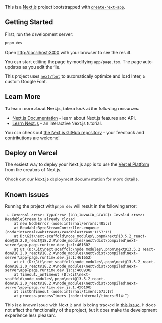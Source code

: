 This is a [Next.js](https://nextjs.org/) project bootstrapped with [`create-next-app`](https://github.com/vercel/next.js/tree/canary/packages/create-next-app).

## Getting Started

First, run the development server:

```bash
pnpm dev
```

Open [http://localhost:3000](http://localhost:3000) with your browser to see the result.

You can start editing the page by modifying `app/page.tsx`. The page auto-updates as you edit the file.

This project uses [`next/font`](https://nextjs.org/docs/basic-features/font-optimization) to automatically optimize and load Inter, a custom Google Font.

## Learn More

To learn more about Next.js, take a look at the following resources:

- [Next.js Documentation](https://nextjs.org/docs) - learn about Next.js features and API.
- [Learn Next.js](https://nextjs.org/learn) - an interactive Next.js tutorial.

You can check out [the Next.js GitHub repository](https://github.com/vercel/next.js/) - your feedback and contributions are welcome!

## Deploy on Vercel

The easiest way to deploy your Next.js app is to use the [Vercel Platform](https://vercel.com/new?utm_medium=default-template&filter=next.js&utm_source=create-next-app&utm_campaign=create-next-app-readme) from the creators of Next.js.

Check out our [Next.js deployment documentation](https://nextjs.org/docs/deployment) for more details.

## Known issues

Running the project with `pnpm dev` will result in the following error:

```
 ⨯ Internal error: TypeError [ERR_INVALID_STATE]: Invalid state: ReadableStream is already closed
    at new NodeError (node:internal/errors:405:5)
    at ReadableByteStreamController.enqueue (node:internal/webstreams/readablestream:1157:13)
    at D:\Git\next-scaffold\node_modules\.pnpm\next@13.5.2_react-dom@18.2.0_react@18.2.0\node_modules\next\dist\compiled\next-server\app-page.runtime.dev.js:1:461602
    at ut (D:\Git\next-scaffold\node_modules\.pnpm\next@13.5.2_react-dom@18.2.0_react@18.2.0\node_modules\next\dist\compiled\next-server\app-page.runtime.dev.js:1:461652)
    at ct (D:\Git\next-scaffold\node_modules\.pnpm\next@13.5.2_react-dom@18.2.0_react@18.2.0\node_modules\next\dist\compiled\next-server\app-page.runtime.dev.js:1:460930)
    at Timeout._onTimeout (D:\Git\next-scaffold\node_modules\.pnpm\next@13.5.2_react-dom@18.2.0_react@18.2.0\node_modules\next\dist\compiled\next-server\app-page.runtime.dev.js:1:458100)
    at listOnTimeout (node:internal/timers:573:17)
    at process.processTimers (node:internal/timers:514:7)
```

This is a known issue with Next.js and is being tracked in [this issue](https://github.com/vercel/next.js/issues/55608). It does not affect the functionality of the project, but it does make the development experience less pleasant.
